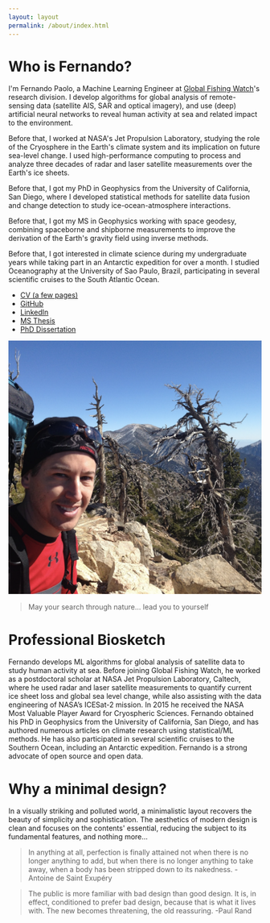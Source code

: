 ```yaml
---
layout: layout
permalink: /about/index.html
---
```


# Who is Fernando?

I'm Fernando Paolo, a Machine Learning Engineer at [Global Fishing Watch](https://globalfishingwatch.org/about-us/)'s research division. I develop algorithms for global analysis of remote-sensing data (satellite AIS, SAR and optical imagery), and use (deep) artificial neural networks to reveal human activity at sea and related impact to the environment.

Before that, I worked at NASA's Jet Propulsion Laboratory, studying the role of the Cryosphere in the Earth's climate system and its implication on future sea-level change. I used high-performance computing to process and analyze three decades of radar and laser satellite measurements over the Earth's ice sheets.

Before that, I got my PhD in Geophysics from the University of California, San Diego, where I developed statistical methods for satellite data fusion and change detection to study ice-ocean-atmosphere interactions.

Before that, I got my MS in Geophysics working with space geodesy, combining spaceborne and shipborne measurements to improve the derivation of the Earth's gravity field using inverse methods.

Before that, I got interested in climate science during my undergraduate years while taking part in an Antarctic expedition for over a month. I studied Oceanography at the University of Sao Paulo, Brazil, participating in several scientific cruises to the South Atlantic Ocean.

- [CV (a few pages)](https://www.dropbox.com/s/in7nxestumaripg/Paolo-CV.pdf?dl=0)  
- [GitHub](https://github.com/fspaolo/)  
- [LinkedIn](//linkedin.com/in/fspaolo)  
- [MS Thesis](http://fspaolo.net/work/ms/)
- [PhD Dissertation](http://fspaolo.net/work/phd/)

![me, myself, I](/assets/img/me_in_san_bernardino2.png)  

> May your search through nature... lead you to yourself


# Professional Biosketch

Fernando develops ML algorithms for global analysis of satellite data to study human activity at sea. Before joining Global Fishing Watch, he worked as a postdoctoral scholar at NASA Jet Propulsion Laboratory, Caltech, where he used radar and laser satellite measurements to quantify current ice sheet loss and global sea level change, while also assisting with the data engineering of NASA’s ICESat-2 mission. In 2015 he received the NASA Most Valuable Player Award for Cryospheric Sciences. Fernando obtained his PhD in Geophysics from the University of California, San Diego, and has authored numerous articles on climate research using statistical/ML methods. He has also participated in several scientific cruises to the Southern Ocean, including an Antarctic expedition. Fernando is a strong advocate of open source and open data.


# Why a minimal design?

In a visually striking and polluted world, a minimalistic layout recovers the beauty of simplicity and sophistication. The aesthetics of modern design is clean and focuses on the contents' essential, reducing the subject to its fundamental features, and nothing more...

> In anything at all, perfection is finally attained not when there is no longer anything to add, but when there is no longer anything to take away, when a body has been stripped down to its nakedness. -Antoine de Saint Exupéry

> The public is more familiar with bad design than good design. It is, in effect, conditioned to prefer bad design, because that is what it lives with. The new becomes threatening, the old reassuring.  -Paul Rand


